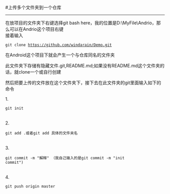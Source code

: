 #上传多个文件夹到一个仓库
***
在放项目的文件夹下右键选择git bash here，我的位置是D:\MyFile\Andrio，那么可以在Andrio这个项目右键  
接着输入 <pre><code>git clone https://github.com/windarain/Demo.git</code></pre>

在Android这个项目下就会产生一个与仓库同名的文件夹  

此文件夹下存储有隐藏文件.git,README.md;如果没有README.md这个文件夹的话，就clone一个或自行创建  

然后把要上传的文件放在这个文件夹下，接下去在此文件夹的git里面输入如下的命令
  
1.<pre><code>git init</code></pre>  
2.<pre><code>git add .或者git add 具体的文件夹名</code></pre>  
3.<pre><code>git commit -m "解释"
（我自己输入的是git commit -m "init commit")</code></pre>  
4.<pre><code>git push origin master</code></pre>
